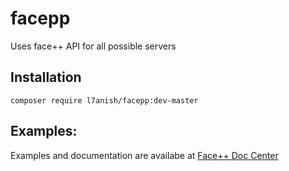 # facepp

Uses face++ API for all possible servers

## Installation

```
composer require l7anish/facepp:dev-master
```

## Examples:

Examples and documentation are availabe at  [Face++ Doc Center](https://console.faceplusplus.com/documents/5679127)